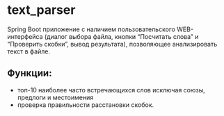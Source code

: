 # text_parser
Spring Boot приложение с наличием пользовательского WEB-интерфейса (диалог выбора файла, кнопки
“Посчитать слова” и “Проверить скобки”, вывод результата), позволяющее анализировать текст в файле.<br>
<h2>Функции:</h2>
<ul>
<li>топ-10 наиболее часто встречающихся слов исключая союзы, предлоги и местоимения</li>
<li>проверка правильности расстановки скобок.</li>
</ul>
